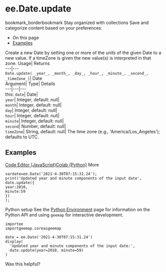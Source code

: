  
#  ee.Date.update
bookmark_borderbookmark Stay organized with collections  Save and categorize content based on your preferences.
  * On this page
  * [Examples](https://developers.google.com/earth-engine/apidocs/ee-date-update#examples)


Create a new Date by setting one or more of the units of the given Date to a new value. If a timeZone is given the new value(s) is interpreted in that zone. 
Usage| Returns  
---|---  
`Date.update( _year_, _month_, _day_, _hour_, _minute_, _second_, _timeZone_)`| Date  
Argument| Type| Details  
---|---|---  
this: `date`| Date|   
`year`| Integer, default: null|   
`month`| Integer, default: null|   
`day`| Integer, default: null|   
`hour`| Integer, default: null|   
`minute`| Integer, default: null|   
`second`| Number, default: null|   
`timeZone`| String, default: null| The time zone (e.g., 'America/Los_Angeles'); defaults to UTC.  
## Examples
[Code Editor (JavaScript)](https://developers.google.com/earth-engine/apidocs/ee-date-update#code-editor-javascript-sample)[Colab (Python)](https://developers.google.com/earth-engine/apidocs/ee-date-update#colab-python-sample) More
```
vardate=ee.Date('2021-4-30T07:15:31.24');
print('Updated year and minute components of the input date',
date.update({
year:2010,
minute:59
})
);
```
Python setup
See the [ Python Environment](https://developers.google.com/earth-engine/guides/python_install) page for information on the Python API and using `geemap` for interactive development.
```
importee
importgeemap.coreasgeemap
```
```
date = ee.Date('2021-4-30T07:15:31.24')
display(
  'Updated year and minute components of the input date:',
  date.update(year=2010, minute=59)
)
```

Was this helpful?
